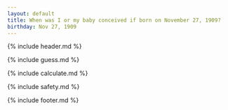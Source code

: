 ```yaml
---
layout: default
title: When was I or my baby conceived if born on November 27, 1909?
birthday: Nov 27, 1909
---
```


{% include header.md %}

{% include guess.md %}

{% include calculate.md %}

{% include safety.md %}

{% include footer.md %}




